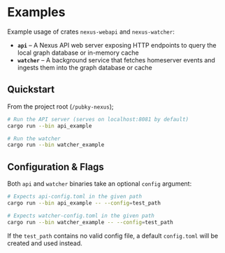 # Examples

Example usage of crates `nexus-webapi` and `nexus-watcher`:

- **`api`** – A Nexus API web server exposing HTTP endpoints to query the local graph database or in-memory cache
- **`watcher`** – A background service that fetches homeserver events and ingests them into the graph database or cache

## Quickstart

From the project root (`/pubky-nexus`);

```bash
# Run the API server (serves on localhost:8081 by default)
cargo run --bin api_example

# Run the watcher
cargo run --bin watcher_example
```

## Configuration & Flags

Both `api` and `watcher` binaries take an optional `config` argument:

```bash
# Expects api-config.toml in the given path
cargo run --bin api_example -- --config=test_path

# Expects watcher-config.toml in the given path
cargo run --bin watcher_example -- --config=test_path
```

If the `test_path` contains no valid config file, a default `config.toml` will be created and used instead.
